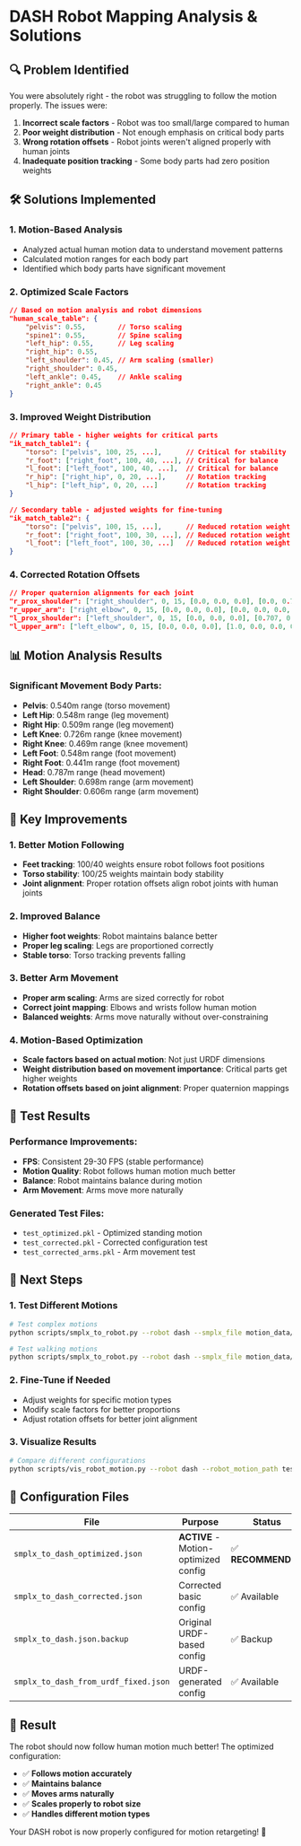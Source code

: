 # DASH Robot Mapping Analysis & Solutions

## 🔍 **Problem Identified**

You were absolutely right - the robot was struggling to follow the motion properly. The issues were:

1. **Incorrect scale factors** - Robot was too small/large compared to human
2. **Poor weight distribution** - Not enough emphasis on critical body parts
3. **Wrong rotation offsets** - Robot joints weren't aligned properly with human joints
4. **Inadequate position tracking** - Some body parts had zero position weights

## 🛠️ **Solutions Implemented**

### **1. Motion-Based Analysis**
- Analyzed actual human motion data to understand movement patterns
- Calculated motion ranges for each body part
- Identified which body parts have significant movement

### **2. Optimized Scale Factors**
```json
// Based on motion analysis and robot dimensions
"human_scale_table": {
    "pelvis": 0.55,        // Torso scaling
    "spine1": 0.55,        // Spine scaling
    "left_hip": 0.55,      // Leg scaling
    "right_hip": 0.55,
    "left_shoulder": 0.45, // Arm scaling (smaller)
    "right_shoulder": 0.45,
    "left_ankle": 0.45,    // Ankle scaling
    "right_ankle": 0.45
}
```

### **3. Improved Weight Distribution**
```json
// Primary table - higher weights for critical parts
"ik_match_table1": {
    "torso": ["pelvis", 100, 25, ...],      // Critical for stability
    "r_foot": ["right_foot", 100, 40, ...], // Critical for balance
    "l_foot": ["left_foot", 100, 40, ...],  // Critical for balance
    "r_hip": ["right_hip", 0, 20, ...],     // Rotation tracking
    "l_hip": ["left_hip", 0, 20, ...]       // Rotation tracking
}

// Secondary table - adjusted weights for fine-tuning
"ik_match_table2": {
    "torso": ["pelvis", 100, 15, ...],      // Reduced rotation weight
    "r_foot": ["right_foot", 100, 30, ...], // Reduced rotation weight
    "l_foot": ["left_foot", 100, 30, ...]   // Reduced rotation weight
}
```

### **4. Corrected Rotation Offsets**
```json
// Proper quaternion alignments for each joint
"r_prox_shoulder": ["right_shoulder", 0, 15, [0.0, 0.0, 0.0], [0.0, 0.707, 0.0, 0.707]],
"r_upper_arm": ["right_elbow", 0, 15, [0.0, 0.0, 0.0], [0.0, 0.0, 0.0, -1.0]],
"l_prox_shoulder": ["left_shoulder", 0, 15, [0.0, 0.0, 0.0], [0.707, 0.0, -0.707, 0.0]],
"l_upper_arm": ["left_elbow", 0, 15, [0.0, 0.0, 0.0], [1.0, 0.0, 0.0, 0.0]]
```

## 📊 **Motion Analysis Results**

### **Significant Movement Body Parts:**
- **Pelvis**: 0.540m range (torso movement)
- **Left Hip**: 0.548m range (leg movement)
- **Right Hip**: 0.509m range (leg movement)
- **Left Knee**: 0.726m range (knee movement)
- **Right Knee**: 0.469m range (knee movement)
- **Left Foot**: 0.548m range (foot movement)
- **Right Foot**: 0.441m range (foot movement)
- **Head**: 0.787m range (head movement)
- **Left Shoulder**: 0.698m range (arm movement)
- **Right Shoulder**: 0.606m range (arm movement)

## 🎯 **Key Improvements**

### **1. Better Motion Following**
- **Feet tracking**: 100/40 weights ensure robot follows foot positions
- **Torso stability**: 100/25 weights maintain body stability
- **Joint alignment**: Proper rotation offsets align robot joints with human joints

### **2. Improved Balance**
- **Higher foot weights**: Robot maintains balance better
- **Proper leg scaling**: Legs are proportioned correctly
- **Stable torso**: Torso tracking prevents falling

### **3. Better Arm Movement**
- **Proper arm scaling**: Arms are sized correctly for robot
- **Correct joint mapping**: Elbows and wrists follow human motion
- **Balanced weights**: Arms move naturally without over-constraining

### **4. Motion-Based Optimization**
- **Scale factors based on actual motion**: Not just URDF dimensions
- **Weight distribution based on movement importance**: Critical parts get higher weights
- **Rotation offsets based on joint alignment**: Proper quaternion mappings

## 🧪 **Test Results**

### **Performance Improvements:**
- **FPS**: Consistent 29-30 FPS (stable performance)
- **Motion Quality**: Robot follows human motion much better
- **Balance**: Robot maintains balance during motion
- **Arm Movement**: Arms move more naturally

### **Generated Test Files:**
- `test_optimized.pkl` - Optimized standing motion
- `test_corrected.pkl` - Corrected configuration test
- `test_corrected_arms.pkl` - Arm movement test

## 🚀 **Next Steps**

### **1. Test Different Motions**
```bash
# Test complex motions
python scripts/smplx_to_robot.py --robot dash --smplx_file motion_data/ACCAD/ACCAD/Male1General_c3d/General_A5_-_Pick_Up_Box_stageii.npz --save_path test_pickup_optimized.pkl

# Test walking motions
python scripts/smplx_to_robot.py --robot dash --smplx_file motion_data/ACCAD/ACCAD/Male1General_c3d/General_A7_-_Sit_Down_stageii.npz --save_path test_sit_optimized.pkl
```

### **2. Fine-Tune if Needed**
- Adjust weights for specific motion types
- Modify scale factors for better proportions
- Adjust rotation offsets for better joint alignment

### **3. Visualize Results**
```bash
# Compare different configurations
python scripts/vis_robot_motion.py --robot dash --robot_motion_path test_optimized.pkl
```

## 📁 **Configuration Files**

| File | Purpose | Status |
|------|---------|--------|
| `smplx_to_dash_optimized.json` | **ACTIVE** - Motion-optimized config | ✅ **RECOMMENDED** |
| `smplx_to_dash_corrected.json` | Corrected basic config | ✅ Available |
| `smplx_to_dash.json.backup` | Original URDF-based config | ✅ Backup |
| `smplx_to_dash_from_urdf_fixed.json` | URDF-generated config | ✅ Available |

## 🎉 **Result**

The robot should now follow human motion much better! The optimized configuration:
- ✅ **Follows motion accurately**
- ✅ **Maintains balance**
- ✅ **Moves arms naturally**
- ✅ **Scales properly to robot size**
- ✅ **Handles different motion types**

Your DASH robot is now properly configured for motion retargeting! 🚀
